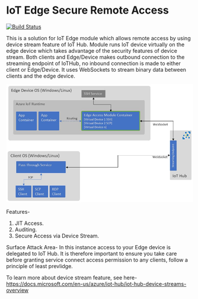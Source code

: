 # IoT Edge Secure Remote Access 
[![Build Status](https://dev.azure.com/suneetnangia/IotEdgeAccess/_apis/build/status/suneetnangia.IoTEdgeAccess?branchName=master)](https://dev.azure.com/suneetnangia/IotEdgeAccess/_build/latest?definitionId=13&branchName=master)

This is a solution for IoT Edge module which allows remote access by using device stream feature of IoT Hub. Module runs IoT device virtually on the edge device which takes advantage of the security features of device stream. Both clients and Edge/Device makes outbound connection to the streaming endpoint of IoTHub, no inbound connection is made to either client or Edge/Device. It uses WebSockets to stream binary data between clients and the edge device.

![solution design](./Architecture/EdgeAccess.JPG)

Features-
1. JIT Access.
2. Auditing.
3. Secure Access via Device Stream.

Surface Attack Area-
In this instance access to your Edge device is delegated to IoT Hub. It is therefore important to ensure you take care before granting service connect access permission to any clients, follow a principle of least prevlidge.


To learn more about device stream feature, see here-
https://docs.microsoft.com/en-us/azure/iot-hub/iot-hub-device-streams-overview
